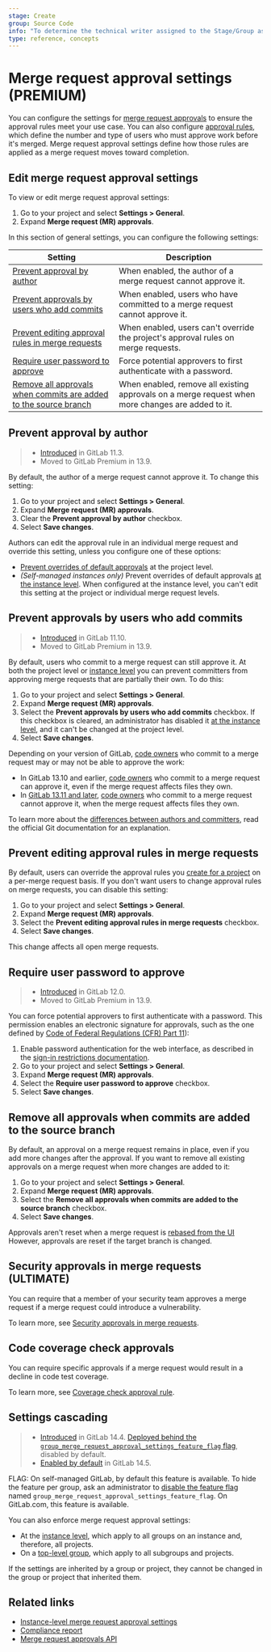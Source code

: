```yaml
---
stage: Create
group: Source Code
info: "To determine the technical writer assigned to the Stage/Group associated with this page, see https://about.gitlab.com/handbook/engineering/ux/technical-writing/#assignments"
type: reference, concepts
---
```


# Merge request approval settings **(PREMIUM)**

You can configure the settings for [merge request approvals](index.md) to
ensure the approval rules meet your use case. You can also configure
[approval rules](rules.md), which define the number and type of users who must
approve work before it's merged. Merge request approval settings define how
those rules are applied as a merge request moves toward completion.

## Edit merge request approval settings

To view or edit merge request approval settings:

1. Go to your project and select **Settings > General**.
1. Expand **Merge request (MR) approvals**.

In this section of general settings, you can configure the following settings:

| Setting | Description |
| ------ | ------ |
| [Prevent approval by author](#prevent-approval-by-author)  | When enabled, the author of a merge request cannot approve it. |
| [Prevent approvals by users who add commits](#prevent-approvals-by-users-who-add-commits) | When enabled, users who have committed to a merge request cannot approve it. |
| [Prevent editing approval rules in merge requests](#prevent-editing-approval-rules-in-merge-requests) | When enabled, users can't override the project's approval rules on merge requests.  |
| [Require user password to approve](#require-user-password-to-approve) | Force potential approvers to first authenticate with a password. |
| [Remove all approvals when commits are added to the source branch](#remove-all-approvals-when-commits-are-added-to-the-source-branch) | When enabled, remove all existing approvals on a merge request when more changes are added to it. |

## Prevent approval by author

> - [Introduced](https://gitlab.com/gitlab-org/gitlab/-/issues/3349) in GitLab 11.3.
> - Moved to GitLab Premium in 13.9.

By default, the author of a merge request cannot approve it. To change this setting:

1. Go to your project and select **Settings > General**.
1. Expand **Merge request (MR) approvals**.
1. Clear the **Prevent approval by author** checkbox.
1. Select **Save changes**.

Authors can edit the approval rule in an individual merge request and override
this setting, unless you configure one of these options:

- [Prevent overrides of default approvals](#prevent-editing-approval-rules-in-merge-requests) at
  the project level.
- *(Self-managed instances only)* Prevent overrides of default approvals
  [at the instance level](../../../admin_area/merge_requests_approvals.md). When configured
  at the instance level, you can't edit this setting at the project or individual
  merge request levels.

## Prevent approvals by users who add commits

> - [Introduced](https://gitlab.com/gitlab-org/gitlab/-/issues/10441) in GitLab 11.10.
> - Moved to GitLab Premium in 13.9.

By default, users who commit to a merge request can still approve it. At both
the project level or [instance level](../../../admin_area/merge_requests_approvals.md)
you can prevent committers from approving merge requests that are partially
their own. To do this:

1. Go to your project and select **Settings > General**.
1. Expand **Merge request (MR) approvals**.
1. Select the **Prevent approvals by users who add commits** checkbox.
   If this checkbox is cleared, an administrator has disabled it
   [at the instance level](../../../admin_area/merge_requests_approvals.md), and
   it can't be changed at the project level.
1. Select **Save changes**.

Depending on your version of GitLab, [code owners](../../code_owners.md) who commit
to a merge request may or may not be able to approve the work:

- In GitLab 13.10 and earlier, [code owners](../../code_owners.md) who commit
  to a merge request can approve it, even if the merge request affects files they own.
- In [GitLab 13.11 and later](https://gitlab.com/gitlab-org/gitlab/-/issues/331548),
  [code owners](../../code_owners.md) who commit
  to a merge request cannot approve it, when the merge request affects files they own.

To learn more about the [differences between authors and committers](https://git-scm.com/book/en/v2/Git-Basics-Viewing-the-Commit-History),
read the official Git documentation for an explanation.

## Prevent editing approval rules in merge requests

By default, users can override the approval rules you [create for a project](rules.md)
on a per-merge request basis. If you don't want users to change approval rules
on merge requests, you can disable this setting:

1. Go to your project and select **Settings > General**.
1. Expand **Merge request (MR) approvals**.
1. Select the **Prevent editing approval rules in merge requests** checkbox.
1. Select **Save changes**.

This change affects all open merge requests.

## Require user password to approve

> - [Introduced](https://gitlab.com/gitlab-org/gitlab/-/issues/5981) in GitLab 12.0.
> - Moved to GitLab Premium in 13.9.

You can force potential approvers to first authenticate with a password. This
permission enables an electronic signature for approvals, such as the one defined by
[Code of Federal Regulations (CFR) Part 11](https://www.accessdata.fda.gov/scripts/cdrh/cfdocs/cfcfr/CFRSearch.cfm?CFRPart=11&showFR=1&subpartNode=21:1.0.1.1.8.3)):

1. Enable password authentication for the web interface, as described in the
   [sign-in restrictions documentation](../../../admin_area/settings/sign_in_restrictions.md#password-authentication-enabled).
1. Go to your project and select **Settings > General**.
1. Expand **Merge request (MR) approvals**.
1. Select the **Require user password to approve** checkbox.
1. Select **Save changes**.

## Remove all approvals when commits are added to the source branch

By default, an approval on a merge request remains in place, even if you add more changes
after the approval. If you want to remove all existing approvals on a merge request
when more changes are added to it:

1. Go to your project and select **Settings > General**.
1. Expand **Merge request (MR) approvals**.
1. Select the **Remove all approvals when commits are added to the source branch** checkbox.
1. Select **Save changes**.

Approvals aren't reset when a merge request is [rebased from the UI](../fast_forward_merge.md)
However, approvals are reset if the target branch is changed.

## Security approvals in merge requests **(ULTIMATE)**

You can require that a member of your security team approves a merge request if a
merge request could introduce a vulnerability.

To learn more, see [Security approvals in merge requests](../../../application_security/index.md#security-approvals-in-merge-requests).

## Code coverage check approvals

You can require specific approvals if a merge request would result in a decline in code test
coverage.

To learn more, see [Coverage check approval rule](../../../../ci/pipelines/settings.md#coverage-check-approval-rule).

## Settings cascading

> - [Introduced](https://gitlab.com/gitlab-org/gitlab/-/issues/285410) in GitLab 14.4. [Deployed behind the `group_merge_request_approval_settings_feature_flag` flag](../../../../administration/feature_flags.md), disabled by default.
> - [Enabled by default](https://gitlab.com/gitlab-org/gitlab/-/issues/285410) in GitLab 14.5.

FLAG:
On self-managed GitLab, by default this feature is available. To hide the feature per group, ask an administrator to [disable the feature flag](../../../../administration/feature_flags.md) named `group_merge_request_approval_settings_feature_flag`. On GitLab.com, this feature is available.

You can also enforce merge request approval settings:

- At the [instance level](../../../admin_area/merge_requests_approvals.md), which apply to all groups
  on an instance and, therefore, all projects.
- On a [top-level group](../../../group/index.md#group-approval-rules), which apply to all subgroups
  and projects.

If the settings are inherited by a group or project, they cannot be changed in the group or project
that inherited them.

## Related links

- [Instance-level merge request approval settings](../../../admin_area/merge_requests_approvals.md)
- [Compliance report](../../../compliance/compliance_report/index.md)
- [Merge request approvals API](../../../../api/merge_request_approvals.md)
